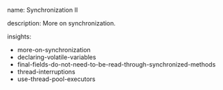 name: Synchronization II

description: More on synchronization.

insights:

- more-on-synchronization
- declaring-volatile-variables
- final-fields-do-not-need-to-be-read-through-synchronized-methods
- thread-interruptions
- use-thread-pool-executors
